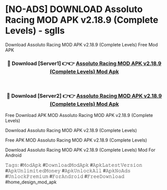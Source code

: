 # [NO-ADS] DOWNLOAD Assoluto Racing MOD APK v2.18.9 (Complete Levels) - sglls
Download Assoluto Racing MOD APK v2.18.9 (Complete Levels) Free Mod APK

<div align="center">
<h3>🔴 Download [Server1] 👉👉 <a href="https://apk-comot.site?title=Assoluto_Racing_MOD_APK_v2.18.9_(Complete_Levels)">Assoluto Racing MOD APK v2.18.9 (Complete Levels) Mod Apk</a></h3><br>

<h3>🔴 Download [Server2] 👉👉 <a href="https://apk-comot.site?title=Assoluto_Racing_MOD_APK_v2.18.9_(Complete_Levels)">Assoluto Racing MOD APK v2.18.9 (Complete Levels) Mod Apk</a></h3>
</div>


Free Download APK MOD Assoluto Racing MOD APK v2.18.9 (Complete Levels)

Download Assoluto Racing MOD APK v2.18.9 (Complete Levels) 

Free APK MOD Assoluto Racing MOD APK v2.18.9 (Complete Levels) 

Download Assoluto Racing MOD APK v2.18.9 (Complete Levels) Mod For Android

𝚃𝚊𝚐𝚜: #𝙼𝚘𝚍𝙰𝚙𝚔 #𝙳𝚘𝚠𝚗𝚕𝚘𝚊𝚍𝙼𝚘𝚍𝙰𝚙𝚔 #𝙰𝚙𝚔𝙻𝚊𝚝𝚎𝚜𝚝𝚅𝚎𝚛𝚜𝚒𝚘𝚗 #𝙰𝚙𝚔𝚄𝚗𝚕𝚒𝚖𝚒𝚝𝚎𝚍𝙼𝚘𝚗𝚎𝚢 #𝙰𝚙𝚔𝚄𝚗𝚕𝚘𝚌𝚔𝙰𝚕𝚕 #𝙰𝚙𝚔𝙽𝚘𝙰𝚍𝚜 #𝚄𝚗𝚕𝚘𝚌𝚔𝙿𝚛𝚎𝚖𝚒𝚞𝚖 #𝙵𝚘𝚛𝙰𝚗𝚍𝚛𝚘𝚒𝚍 #𝙵𝚛𝚎𝚎𝙳𝚘𝚠𝚗𝚕𝚘𝚊𝚍 #home_design_mod_apk